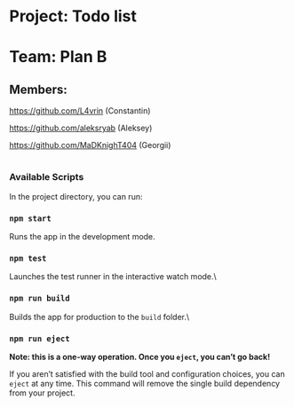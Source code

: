 # Project: Todo list

# Team: Plan B 

## Members: 
https://github.com/L4vrin (Constantin)

https://github.com/aleksryab (Aleksey)

https://github.com/MaDKnighT404 (Georgii)

#

### Available Scripts

In the project directory, you can run:

### `npm start`

Runs the app in the development mode.

### `npm test`

Launches the test runner in the interactive watch mode.\

### `npm run build`

Builds the app for production to the `build` folder.\

### `npm run eject`

**Note: this is a one-way operation. Once you `eject`, you can’t go back!**

If you aren’t satisfied with the build tool and configuration choices, you can `eject` at any time. This command will remove the single build dependency from your project.
